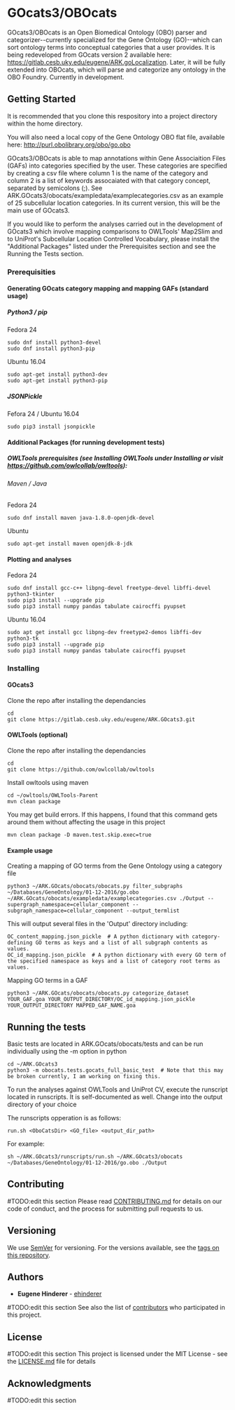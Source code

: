 # GOcats3/OBOcats

GOcats3/OBOcats is an Open Biomedical Ontology (OBO) parser and categorizer--currently specialized for the Gene Ontology (GO)--which can sort ontology terms into conceptual categories that a user provides. It is being redeveloped from GOcats version 2 available here: https://gitlab.cesb.uky.edu/eugene/ARK.goLocalization. Later, it will be fully extended into OBOcats, which will parse and categorize any ontology in the OBO Foundry.
Currently in development.

## Getting Started

It is recommended that you clone this respository into a project directory within the home directory. 

You will also need a local copy of the Gene Ontology OBO flat file, available here: http://purl.obolibrary.org/obo/go.obo

GOcats3/OBOcats is able to map annotations within Gene Associaition Files (GAFs) into categories specified by the user. These categories are specified by creating a csv file where column 1 is the name of the category and column 2 is a list of keywords assocaiated with that category concept, separated by semicolons (;). See ARK.GOcats3/obocats/exampledata/examplecategories.csv as an example of 25 subcellular location categories. In its current version, this will be the main use of GOcats3. 

If you would like to perform the analyses carried out in the development of GOcats3 which involve mapping comparisons to OWLTools' Map2Slim and to UniProt's Subcellular Location Controlled Vocabulary, please install the "Additional Packages" listed under the Prerequisites section and see the Running the Tests section.

### Prerequisities

#### Generating GOcats category mapping and mapping GAFs (standard usage)

##### Python3 / pip

Fedora 24
```
sudo dnf install python3-devel
sudo dnf install python3-pip
```

Ubuntu 16.04
```
sudo apt-get install python3-dev
sudo apt-get install python3-pip
```

##### JSONPickle

Fefora 24 / Ubuntu 16.04
```
sudo pip3 install jsonpickle
```

#### Additional Packages (for running development tests)

##### OWLTools prerequisites (see Installing OWLTools under Installing or visit https://github.com/owlcollab/owltools):

###### Maven / Java

Fedora 24
```
sudo dnf install maven java-1.8.0-openjdk-devel
```

Ubuntu
```
sudo apt-get install maven openjdk-8-jdk
```

#### Plotting and analyses 

Fedora 24
```
sudo dnf install gcc-c++ libpng-devel freetype-devel libffi-devel python3-tkinter
sudo pip3 install --upgrade pip
sudo pip3 install numpy pandas tabulate cairocffi pyupset
```
Ubuntu 16.04
```
sudo apt get install gcc libpng-dev freetype2-demos libffi-dev python3-tk 
sudo pip3 install --upgrade pip
sudo pip3 install numpy pandas tabulate cairocffi pyupset
```
### Installing

#### GOcats3

Clone the repo after installing the dependancies
```
cd
git clone https://gitlab.cesb.uky.edu/eugene/ARK.GOcats3.git
```

#### OWLTools (optional)

Clone the repo after installing the dependancies 
```
cd
git clone https://github.com/owlcollab/owltools
```

Install owltools using maven
```
cd ~/owltools/OWLTools-Parent
mvn clean package
```

You may get build errors. If this happens, I found that this command gets around them without affecting the usage in this project
```
mvn clean package -D maven.test.skip.exec=true
```

#### Example usage

Creating a mapping of GO terms from the Gene Ontology using a category file
```
python3 ~/ARK.GOcats/obocats/obocats.py filter_subgraphs ~/Databases/GeneOntology/01-12-2016/go.obo ~/ARK.GOcats/obocats/exampledata/examplecategories.csv ./Output --supergraph_namespace=cellular_component --subgraph_namespace=cellular_component --output_termlist
```
This will output several files in the 'Output' directory including:
```
OC_content_mapping.json_pickle  # A python dictionary with category-defining GO terms as keys and a list of all subgraph contents as values.
OC_id_mapping.json_pickle  # A python dictionary with every GO term of the specified namespace as keys and a list of category root terms as values.
```

Mapping GO terms in a GAF
```
python3 ~/ARK.GOcats/obocats/obocats.py categorize_dataset YOUR_GAF.goa YOUR_OUTPUT_DIRECTORY/OC_id_mapping.json_pickle YOUR_OUTPUT_DIRECTORY MAPPED_GAF_NAME.goa
```

## Running the tests

Basic tests are located in ARK.GOcats/obocats/tests and can be run individually using the -m option in python
```
cd ~/ARK.GOcats3
python3 -m obocats.tests.gocats_full_basic_test  # Note that this may be broken currently, I am working on fixing this. 
```

To run the analyses against OWLTools and UniProt CV, execute the runscript located in runscripts. It is self-documented as well.
Change into the output directory of your choice

The runscripts opperation is as follows:
```
run.sh <OboCatsDir> <GO_file> <output_dir_path>
```

For example:
```
sh ~/ARK.GOcats3/runscripts/run.sh ~/ARK.GOcats3/obocats ~/Databases/GeneOntology/01-12-2016/go.obo ./Output
```

## Contributing

#TODO:edit this section
Please read [CONTRIBUTING.md](CONTRIBUTING.md) for details on our code of conduct, and the process for submitting pull requests to us.

## Versioning

We use [SemVer](http://semver.org/) for versioning. For the versions available, see the [tags on this repository](https://github.com/your/project/tags). 

## Authors

* **Eugene Hinderer** - [ehinderer](https://github.com/ehinderer)

#TODO:edit this section
See also the list of [contributors](https://github.com/your/project/contributors) who participated in this project.

## License

#TODO:edit this section
This project is licensed under the MIT License - see the [LICENSE.md](LICENSE.md) file for details

## Acknowledgments

#TODO:edit this section


